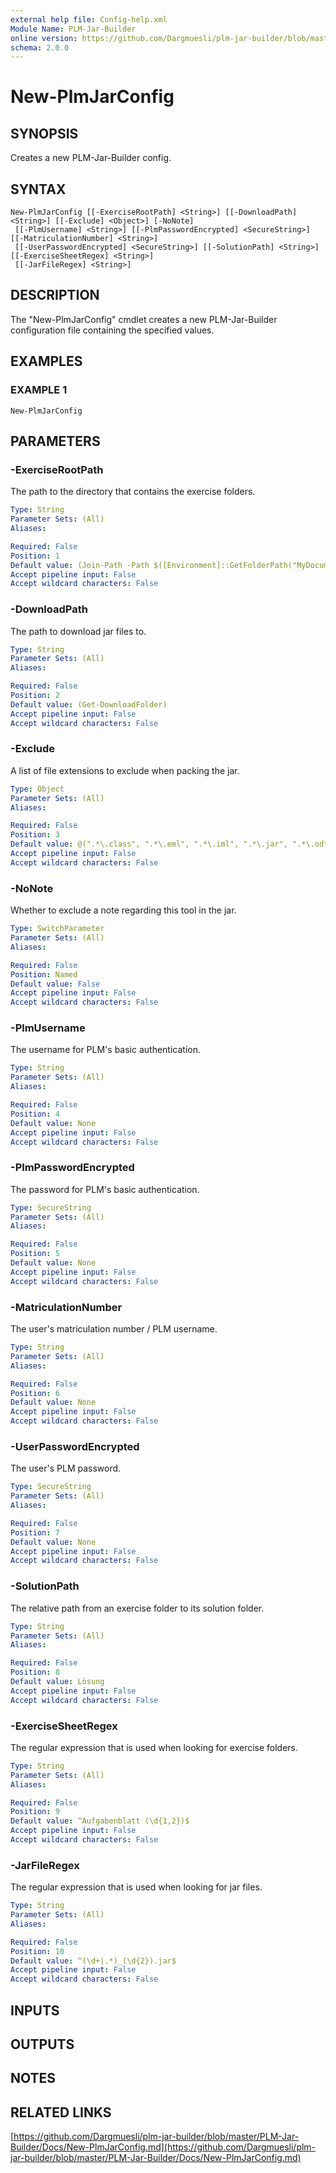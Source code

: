 ```yaml
---
external help file: Config-help.xml
Module Name: PLM-Jar-Builder
online version: https://github.com/Dargmuesli/plm-jar-builder/blob/master/PLM-Jar-Builder/Docs/New-PlmJarConfig.md
schema: 2.0.0
---
```


# New-PlmJarConfig

## SYNOPSIS
Creates a new PLM-Jar-Builder config.

## SYNTAX

```
New-PlmJarConfig [[-ExerciseRootPath] <String>] [[-DownloadPath] <String>] [[-Exclude] <Object>] [-NoNote]
 [[-PlmUsername] <String>] [[-PlmPasswordEncrypted] <SecureString>] [[-MatriculationNumber] <String>]
 [[-UserPasswordEncrypted] <SecureString>] [[-SolutionPath] <String>] [[-ExerciseSheetRegex] <String>]
 [[-JarFileRegex] <String>]
```

## DESCRIPTION
The "New-PlmJarConfig" cmdlet creates a new PLM-Jar-Builder configuration file containing the specified values.

## EXAMPLES

### EXAMPLE 1
```
New-PlmJarConfig
```

## PARAMETERS

### -ExerciseRootPath
The path to the directory that contains the exercise folders.

```yaml
Type: String
Parameter Sets: (All)
Aliases:

Required: False
Position: 1
Default value: (Join-Path -Path $([Environment]::GetFolderPath("MyDocuments")) -ChildPath "Universität" | Join-Path -ChildPath "Informatik" | Join-Path -ChildPath "Semester 1" | Join-Path -ChildPath "Einführung in die Programmierung" | Join-Path -ChildPath "Übungen")
Accept pipeline input: False
Accept wildcard characters: False
```

### -DownloadPath
The path to download jar files to.

```yaml
Type: String
Parameter Sets: (All)
Aliases:

Required: False
Position: 2
Default value: (Get-DownloadFolder)
Accept pipeline input: False
Accept wildcard characters: False
```

### -Exclude
A list of file extensions to exclude when packing the jar.

```yaml
Type: Object
Parameter Sets: (All)
Aliases:

Required: False
Position: 3
Default value: @(".*\.class", ".*\.eml", ".*\.iml", ".*\.jar", ".*\.odt", ".*\.odg", ".*\.ods", ".*\.old", "[^\\]+\\\.idea\\.*", ".*\\In\.java", "[^\\]+\\out\\.*", ".*\\Out\.java")
Accept pipeline input: False
Accept wildcard characters: False
```

### -NoNote
Whether to exclude a note regarding this tool in the jar.

```yaml
Type: SwitchParameter
Parameter Sets: (All)
Aliases:

Required: False
Position: Named
Default value: False
Accept pipeline input: False
Accept wildcard characters: False
```

### -PlmUsername
The username for PLM's basic authentication.

```yaml
Type: String
Parameter Sets: (All)
Aliases:

Required: False
Position: 4
Default value: None
Accept pipeline input: False
Accept wildcard characters: False
```

### -PlmPasswordEncrypted
The password for PLM's basic authentication.

```yaml
Type: SecureString
Parameter Sets: (All)
Aliases:

Required: False
Position: 5
Default value: None
Accept pipeline input: False
Accept wildcard characters: False
```

### -MatriculationNumber
The user's matriculation number / PLM username.

```yaml
Type: String
Parameter Sets: (All)
Aliases:

Required: False
Position: 6
Default value: None
Accept pipeline input: False
Accept wildcard characters: False
```

### -UserPasswordEncrypted
The user's PLM password.

```yaml
Type: SecureString
Parameter Sets: (All)
Aliases:

Required: False
Position: 7
Default value: None
Accept pipeline input: False
Accept wildcard characters: False
```

### -SolutionPath
The relative path from an exercise folder to its solution folder.

```yaml
Type: String
Parameter Sets: (All)
Aliases:

Required: False
Position: 8
Default value: Lösung
Accept pipeline input: False
Accept wildcard characters: False
```

### -ExerciseSheetRegex
The regular expression that is used when looking for exercise folders.

```yaml
Type: String
Parameter Sets: (All)
Aliases:

Required: False
Position: 9
Default value: ^Aufgabenblatt (\d{1,2})$
Accept pipeline input: False
Accept wildcard characters: False
```

### -JarFileRegex
The regular expression that is used when looking for jar files.

```yaml
Type: String
Parameter Sets: (All)
Aliases:

Required: False
Position: 10
Default value: ^(\d+|.*)_(\d{2}).jar$
Accept pipeline input: False
Accept wildcard characters: False
```

## INPUTS

## OUTPUTS

## NOTES

## RELATED LINKS

[https://github.com/Dargmuesli/plm-jar-builder/blob/master/PLM-Jar-Builder/Docs/New-PlmJarConfig.md](https://github.com/Dargmuesli/plm-jar-builder/blob/master/PLM-Jar-Builder/Docs/New-PlmJarConfig.md)

